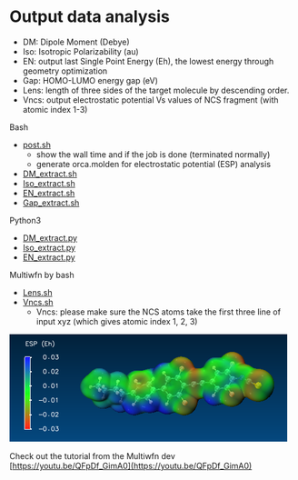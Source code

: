 # Output data analysis

- DM: Dipole Moment (Debye)
- Iso: Isotropic Polarizability (au)
- EN: output last Single Point Energy (Eh), the lowest energy through geometry optimization
- Gap: HOMO-LUMO energy gap (eV)
- Lens: length of three sides of the target molecule by descending order.
- Vncs: output electrostatic potential Vs values of NCS fragment (with atomic index 1-3)
  
Bash
- [post.sh](https://github.com/er1czz/ORCA-scripts/blob/main/orca_output/post.sh)
  - show the wall time and if the job is done (terminated normally)
  - generate orca.molden for electrostatic potential (ESP) analysis
- [DM_extract.sh](https://github.com/er1czz/ORCA-scripts/blob/main/orca_output/DM_extract.sh)
- [Iso_extract.sh](https://github.com/er1czz/ORCA-scripts/blob/main/orca_output/Iso_extract.sh)
- [EN_extract.sh](https://github.com/er1czz/ORCA-scripts/blob/main/orca_output/EN_extract.sh)
- [Gap_extract.sh](https://github.com/er1czz/ORCA-scripts/blob/main/orca_output/Gap_extract.sh)
  
Python3
- [DM_extract.py](https://github.com/er1czz/ORCA-scripts/blob/main/orca_output/DM_extract.py)
- [Iso_extract.py](https://github.com/er1czz/ORCA-scripts/blob/main/orca_output/Iso_extract.py)
- [EN_extract.py](https://github.com/er1czz/ORCA-scripts/blob/main/orca_output/EN_extract.py)

Multiwfn by bash
- [Lens.sh](https://github.com/er1czz/ORCA-scripts/blob/main/orca_output/Lens.sh)
- [Vncs.sh](https://github.com/er1czz/ORCA-scripts/blob/main/orca_output/Vncs.sh)
  - Vncs: please make sure the NCS atoms take the first three line of input xyz (which gives atomic index 1, 2, 3)

![Molecular Electrostatic Potential Map](https://github.com/er1czz/ORCA-scripts/blob/main/orca_output/ESP.png)

Check out the tutorial from the Multiwfn dev [https://youtu.be/QFpDf_GimA0](https://youtu.be/QFpDf_GimA0)
